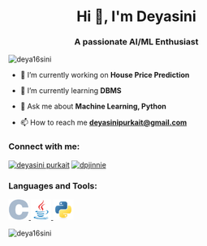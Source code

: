 <h1 align="center">Hi 👋, I'm Deyasini</h1>
<h3 align="center">A passionate AI/ML Enthusiast</h3>

<p align="left"> <img src="https://komarev.com/ghpvc/?username=deya16sini&label=Profile%20views&color=0e75b6&style=flat" alt="deya16sini" /> </p>

- 🔭 I’m currently working on **House Price Prediction**

- 🌱 I’m currently learning **DBMS**

- 💬 Ask me about **Machine Learning, Python**

- 📫 How to reach me **deyasinipurkait@gmail.com**

<h3 align="left">Connect with me:</h3>
<p align="left">
<a href="https://linkedin.com/in/deyasini purkait" target="blank"><img align="center" src="https://raw.githubusercontent.com/rahuldkjain/github-profile-readme-generator/master/src/images/icons/Social/linked-in-alt.svg" alt="deyasini purkait" height="30" width="40" /></a>
<a href="https://instagram.com/dpjinnie" target="blank"><img align="center" src="https://raw.githubusercontent.com/rahuldkjain/github-profile-readme-generator/master/src/images/icons/Social/instagram.svg" alt="dpjinnie" height="30" width="40" /></a>
</p>

<h3 align="left">Languages and Tools:</h3>
<p align="left"> <a href="https://www.cprogramming.com/" target="_blank" rel="noreferrer"> <img src="https://raw.githubusercontent.com/devicons/devicon/master/icons/c/c-original.svg" alt="c" width="40" height="40"/> </a> <a href="https://www.java.com" target="_blank" rel="noreferrer"> <img src="https://raw.githubusercontent.com/devicons/devicon/master/icons/java/java-original.svg" alt="java" width="40" height="40"/> </a> <a href="https://www.python.org" target="_blank" rel="noreferrer"> <img src="https://raw.githubusercontent.com/devicons/devicon/master/icons/python/python-original.svg" alt="python" width="40" height="40"/> </a> </p>

<p><img align="center" src="https://github-readme-stats.vercel.app/api/top-langs?username=deya16sini&show_icons=true&locale=en&layout=compact" alt="deya16sini" /></p>

